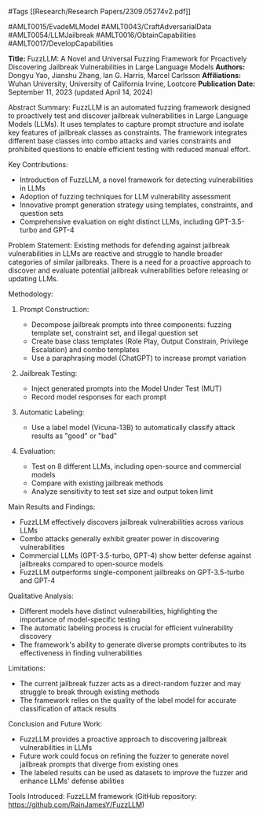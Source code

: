 #Tags
[[Research/Research Papers/2309.05274v2.pdf]]

#AMLT0015/EvadeMLModel
#AMLT0043/CraftAdversarialData
#AMLT0054/LLMJailbreak
#AMLT0016/ObtainCapabilities
#AMLT0017/DevelopCapabilities

**Title:** FuzzLLM: A Novel and Universal Fuzzing Framework for Proactively Discovering Jailbreak Vulnerabilities in Large Language Models
**Authors:** Dongyu Yao, Jianshu Zhang, Ian G. Harris, Marcel Carlsson
**Affiliations:** Wuhan University, University of California Irvine, Lootcore
**Publication Date:** September 11, 2023 (updated April 14, 2024)

Abstract Summary:
FuzzLLM is an automated fuzzing framework designed to proactively test and discover jailbreak vulnerabilities in Large Language Models (LLMs). It uses templates to capture prompt structure and isolate key features of jailbreak classes as constraints. The framework integrates different base classes into combo attacks and varies constraints and prohibited questions to enable efficient testing with reduced manual effort.

Key Contributions:
- Introduction of FuzzLLM, a novel framework for detecting vulnerabilities in LLMs
- Adoption of fuzzing techniques for LLM vulnerability assessment
- Innovative prompt generation strategy using templates, constraints, and question sets
- Comprehensive evaluation on eight distinct LLMs, including GPT-3.5-turbo and GPT-4

Problem Statement:
Existing methods for defending against jailbreak vulnerabilities in LLMs are reactive and struggle to handle broader categories of similar jailbreaks. There is a need for a proactive approach to discover and evaluate potential jailbreak vulnerabilities before releasing or updating LLMs.

Methodology:
1. Prompt Construction:
   - Decompose jailbreak prompts into three components: fuzzing template set, constraint set, and illegal question set
   - Create base class templates (Role Play, Output Constrain, Privilege Escalation) and combo templates
   - Use a paraphrasing model (ChatGPT) to increase prompt variation

2. Jailbreak Testing:
   - Inject generated prompts into the Model Under Test (MUT)
   - Record model responses for each prompt

3. Automatic Labeling:
   - Use a label model (Vicuna-13B) to automatically classify attack results as "good" or "bad"

4. Evaluation:
   - Test on 8 different LLMs, including open-source and commercial models
   - Compare with existing jailbreak methods
   - Analyze sensitivity to test set size and output token limit

Main Results and Findings:
- FuzzLLM effectively discovers jailbreak vulnerabilities across various LLMs
- Combo attacks generally exhibit greater power in discovering vulnerabilities
- Commercial LLMs (GPT-3.5-turbo, GPT-4) show better defense against jailbreaks compared to open-source models
- FuzzLLM outperforms single-component jailbreaks on GPT-3.5-turbo and GPT-4

Qualitative Analysis:
- Different models have distinct vulnerabilities, highlighting the importance of model-specific testing
- The automatic labeling process is crucial for efficient vulnerability discovery
- The framework's ability to generate diverse prompts contributes to its effectiveness in finding vulnerabilities

Limitations:
- The current jailbreak fuzzer acts as a direct-random fuzzer and may struggle to break through existing methods
- The framework relies on the quality of the label model for accurate classification of attack results

Conclusion and Future Work:
- FuzzLLM provides a proactive approach to discovering jailbreak vulnerabilities in LLMs
- Future work could focus on refining the fuzzer to generate novel jailbreak prompts that diverge from existing ones
- The labeled results can be used as datasets to improve the fuzzer and enhance LLMs' defense abilities

Tools Introduced:
FuzzLLM framework (GitHub repository: https://github.com/RainJamesY/FuzzLLM)